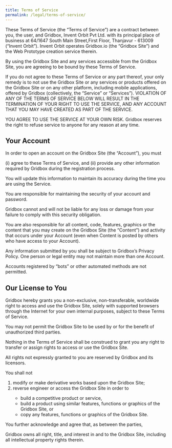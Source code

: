 ```yaml
---
title: Terms of Service
permalink: /legal/terms-of-service/
---
```


These Terms of Service (the “Terms of Service”) are a contract between you, the user, and Gridbox, Invent Orbit Pvt Ltd. with its principal place of business at 64/1647 South Main Street,First Floor, Thanjavur - 613009 (“Invent Orbit”). 
Invent Orbit operates Gridbox.io (the “Gridbox Site”) and the Web Prototype creation service therein. 

By using the Gridbox Site and any services accessible from the Gridbox Site, you are agreeing to be bound by these Terms of Service. 

If you do not agree to these Terms of Service or any part thereof, your only remedy is to not use the Gridbox Site or any services or products offered on the Gridbox Site or on any other platform, including mobile applications, offered by Gridbox (collectively, the “Service” or “Services”). VIOLATION OF ANY OF THE TERMS OF SERVICE BELOW WILL RESULT IN THE TERMINATION OF YOUR RIGHT TO USE THE SERVICE, AND ANY ACCOUNT THAT YOU MAY HAVE CREATED AS PART OF THE SERVICE. 

YOU AGREE TO USE THE SERVICE AT YOUR OWN RISK. Gridbox reserves the right to refuse service to anyone for any reason at any time.	

## Your Account

In order to open an account on the Gridbox Site (the “Account”), you must 

(i) agree to these Terms of Service, and 
(ii) provide any other information required by Gridbox during the registration process. 

You will update this information to maintain its accuracy during the time you are using the Service. 

You are responsible for maintaining the security of your account and password. 

Gridbox cannot and will not be liable for any loss or damage from your failure to comply with this security obligation. 

You are also responsible for all content, code, features, graphics or the content that you may create on the Gridbox Site (the “Content”) and activity that occurs under your Account (even when Content is posted by others who have access to your Account). 

Any information submitted by you shall be subject to Gridbox’s Privacy Policy. One person or legal entity may not maintain more than one Account. 

Accounts registered by “bots” or other automated methods are not permitted.	

## Our License to You

Gridbox hereby grants you a non-exclusive, non-transferable, worldwide right to access and use the Gridbox Site, solely with supported browsers through the Internet for your own internal purposes, subject to these Terms of Service. 

You may not permit the Gridbox Site to be used by or for the benefit of unauthorized third parties. 

Nothing in the Terms of Service shall be construed to grant you any right to transfer or assign rights to access or use the Gridbox Site. 

All rights not expressly granted to you are reserved by Gridbox and its licensors. 

You shall not 

<ol>
<li> modify or make derivative works based upon the Gridbox Site; </li>
<li> reverse engineer or access the Gridbox Site in order to </li>
<ul>
<li>  build a competitive product or service, </li>
<li>  build a product using similar features, functions or graphics of the Gridbox Site, or </li>
<li>  copy any features, functions or graphics of the Gridbox Site. </li>
</ul>
</ol>

You further acknowledge and agree that, as between the parties, 

Gridbox owns all right, title, and interest in and to the Gridbox Site, including all intellectual property rights therein.	




